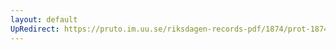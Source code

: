```yaml
---
layout: default
UpRedirect: https://pruto.im.uu.se/riksdagen-records-pdf/1874/prot-1874--fk--516.pdf
---
```

